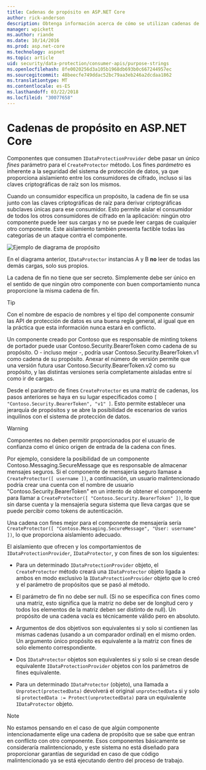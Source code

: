 ```yaml
---
title: Cadenas de propósito en ASP.NET Core
author: rick-anderson
description: Obtenga información acerca de cómo se utilizan cadenas de propósito en las API de protección de datos de ASP.NET Core.
manager: wpickett
ms.author: riande
ms.date: 10/14/2016
ms.prod: asp.net-core
ms.technology: aspnet
ms.topic: article
uid: security/data-protection/consumer-apis/purpose-strings
ms.openlocfilehash: 8fe0020256d3a105b1968db693b0c667244957ec
ms.sourcegitcommit: 48beecfe749ddac52bc79aa3eb246a2dcdaa1862
ms.translationtype: MT
ms.contentlocale: es-ES
ms.lasthandoff: 03/22/2018
ms.locfileid: "30077658"
---
```

# <a name="purpose-strings-in-aspnet-core"></a>Cadenas de propósito en ASP.NET Core

<a name="data-protection-consumer-apis-purposes"></a>

Componentes que consumen `IDataProtectionProvider` debe pasar un único *fines* parámetro para el `CreateProtector` método. Los fines *parámetro* es inherente a la seguridad del sistema de protección de datos, ya que proporciona aislamiento entre los consumidores de cifrado, incluso si las claves criptográficas de raíz son los mismos.

Cuando un consumidor especifica un propósito, la cadena de fin se usa junto con las claves criptográficas de raíz para derivar criptográficas subclaves únicas para ese consumidor. Esto permite aislar el consumidor de todos los otros consumidores de cifrado en la aplicación: ningún otro componente puede leer sus cargas y no se puede leer cargas de cualquier otro componente. Este aislamiento también presenta factible todas las categorías de un ataque contra el componente.

![Ejemplo de diagrama de propósito](purpose-strings/_static/purposes.png)

En el diagrama anterior, `IDataProtector` instancias A y B **no** leer de todas las demás cargas, solo sus propios.

La cadena de fin no tiene que ser secreto. Simplemente debe ser único en el sentido de que ningún otro componente con buen comportamiento nunca proporcione la misma cadena de fin.

>[!TIP]
> Con el nombre de espacio de nombres y el tipo del componente consumir las API de protección de datos es una buena regla general, al igual que en la práctica que esta información nunca estará en conflicto.
>
>Un componente creado por Contoso que es responsable de minting tokens de portador puede usar Contoso.Security.BearerToken como cadena de su propósito. O - incluso mejor -, podría usar Contoso.Security.BearerToken.v1 como cadena de su propósito. Anexar el número de versión permite que una versión futura usar Contoso.Security.BearerToken.v2 como su propósito, y las distintas versiones sería completamente aisladas entre sí como ir de cargas.

Desde el parámetro de fines `CreateProtector` es una matriz de cadenas, los pasos anteriores se haya en su lugar especificados como `[ "Contoso.Security.BearerToken", "v1" ]`. Esto permite establecer una jerarquía de propósitos y se abre la posibilidad de escenarios de varios inquilinos con el sistema de protección de datos.

<a name="data-protection-contoso-purpose"></a>

>[!WARNING]
> Componentes no deben permitir proporcionados por el usuario de confianza como el único origen de entrada de la cadena con fines.
>
>Por ejemplo, considere la posibilidad de un componente Contoso.Messaging.SecureMessage que es responsable de almacenar mensajes seguros. Si el componente de mensajería seguro llamase a `CreateProtector([ username ])`, a continuación, un usuario malintencionado podría crear una cuenta con el nombre de usuario "Contoso.Security.BearerToken" en un intento de obtener el componente para llamar a `CreateProtector([ "Contoso.Security.BearerToken" ])`, lo que sin darse cuenta y la mensajería segura sistema que lleva cargas que se puede percibir como tokens de autenticación.
>
>Una cadena con fines mejor para el componente de mensajería sería `CreateProtector([ "Contoso.Messaging.SecureMessage", "User: username" ])`, lo que proporciona aislamiento adecuado.

El aislamiento que ofrecen y los comportamientos de `IDataProtectionProvider`, `IDataProtector`, y con fines de son los siguientes:

* Para un determinado `IDataProtectionProvider` objeto, el `CreateProtector` método creará una `IDataProtector` objeto ligada a ambos en modo exclusivo la `IDataProtectionProvider` objeto que lo creó y el parámetro de propósitos que se pasó al método.

* El parámetro de fin no debe ser null. (Si no se especifica con fines como una matriz, esto significa que la matriz no debe ser de longitud cero y todos los elementos de la matriz deben ser distinto de null). Un propósito de una cadena vacía es técnicamente válido pero en absoluto.

* Argumentos de dos objetivos son equivalentes si y solo si contienen las mismas cadenas (usando a un comparador ordinal) en el mismo orden. Un argumento único propósito es equivalente a la matriz con fines de solo elemento correspondiente.

* Dos `IDataProtector` objetos son equivalentes si y solo si se crean desde equivalente `IDataProtectionProvider` objetos con los parámetros de fines equivalente.

* Para un determinado `IDataProtector` (objeto), una llamada a `Unprotect(protectedData)` devolverá el original `unprotectedData` si y solo si `protectedData := Protect(unprotectedData)` para un equivalente `IDataProtector` objeto.

> [!NOTE]
> No estamos pensando en el caso de que algún componente intencionadamente elige una cadena de propósito que se sabe que entran en conflicto con otro componente. Esos componentes básicamente se consideraría malintencionado, y este sistema no está diseñado para proporcionar garantías de seguridad en caso de que código malintencionado ya se está ejecutando dentro del proceso de trabajo.
